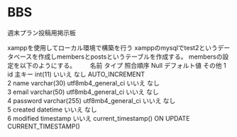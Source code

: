 # BBS
週末プラン投稿用掲示板


xamppを使用してローカル環境で構築を行う
xamppのmysqlでtest2というデータベースを作成しmembersとpostsというテーブルを作成する。
membersの設定を以下のようにする。
　　名前	       タイプ 	        照合順序	           Null	デフォルト値	  	           その他
	1	id 主キー	int(11)			                      いいえ	  なし		              AUTO_INCREMENT	
	2	name	    varchar(30)	  utf8mb4_general_ci	いいえ	  なし			
	3	email	    varchar(50)	  utf8mb4_general_ci	いいえ	  なし				
	4	password	varchar(255)	utf8mb4_general_ci	いいえ	  なし			
	5	created	  datetime			                    いいえ	  なし			
	6	modified	timestamp			                    いいえ	  current_timestamp()		ON UPDATE CURRENT_TIMESTAMP()
